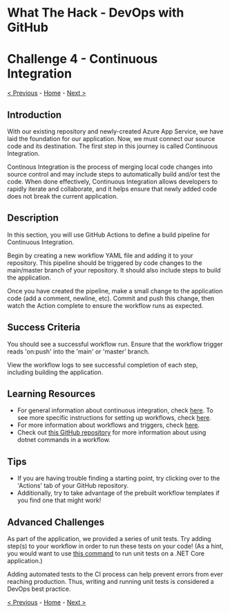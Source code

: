 # What The Hack - DevOps with GitHub

# Challenge 4 - Continuous Integration

[< Previous](challenge03.md) - [Home](../readme.md) - [Next >](challenge05.md)


## Introduction

With our existing repository and newly-created Azure App Service, we have laid the foundation for our application. Now, we must connect our source code and its destination. The first step in this journey is called Continuous Integration. 

Continous Integration is the process of merging local code changes into source control and may include steps to automatically build and/or test the code. When done effectively, Continuous Integration allows developers to rapidly iterate and collaborate, and it helps ensure that newly added code does not break the current application. 


## Description

In this section, you will use GitHub Actions to define a build pipeline for Continuous Integration.

Begin by creating a new workflow YAML file and adding it to your repository. This pipeline should be triggered by code changes to the main/master branch of your repository. It should also include steps to build the application.

Once you have created the pipeline, make a small change to the application code (add a comment, newline, etc). Commit and push this change, then watch the Action complete to ensure the workflow runs as expected.


## Success Criteria

You should see a successful workflow run. Ensure that the workflow trigger reads 'on:push' into the 'main' or 'master' branch. 

View the workflow logs to see successful completion of each step, including building the application.


## Learning Resources

- For general information about continuous integration, check [here](https://docs.github.com/en/actions/building-and-testing-code-with-continuous-integration/about-continuous-integration). To see more specific instructions for setting up workflows, check [here](https://docs.github.com/en/actions/building-and-testing-code-with-continuous-integration/setting-up-continuous-integration-using-github-actions). 
- For more information about workflows and triggers, check [here](https://docs.github.com/en/actions/configuring-and-managing-workflows/configuring-a-workflow). 
- Check out [this GitHub repository](https://github.com/actions/setup-dotnet) for more information about using dotnet commands in a workflow.


## Tips

- If you are having trouble finding a starting point, try clicking over to the 'Actions' tab of your GitHub repository. 
- Additionally, try to take advantage of the prebuilt workflow templates if you find one that might work! 


## Advanced Challenges

As part of the application, we provided a series of unit tests. Try adding step(s) to your workflow in order to run these tests on your code! (As a hint, you would want to use [this command](https://docs.microsoft.com/en-us/dotnet/core/tools/dotnet-test) to run unit tests on a .NET Core application.)

Adding automated tests to the CI process can help prevent errors from ever reaching production. Thus, writing and running unit tests is considered a DevOps best practice.

[< Previous](challenge03.md) - [Home](../readme.md) - [Next >](challenge05.md)